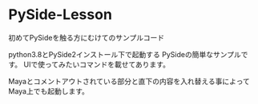 # PySide-Lesson
初めてPySideを触る方にむけてのサンプルコード

python3.8とPySide2インストール下で起動する
PySideの簡単なサンプルです。
UIで使ってみたいコマンドを載せてあります。

Mayaとコメントアウトされている部分と直下の内容を入れ替える事によって
Maya上でも起動します。
